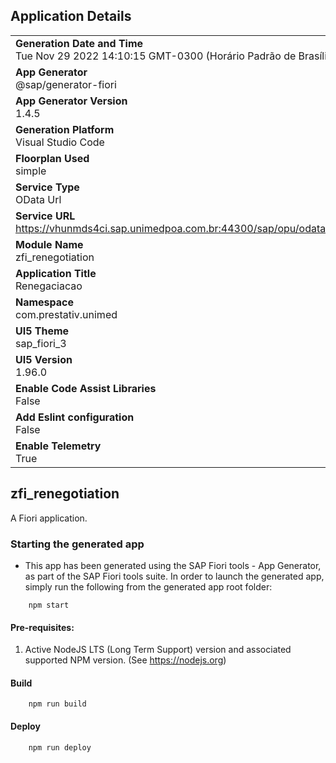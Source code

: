 ## Application Details
|               |
| ------------- |
|**Generation Date and Time**<br>Tue Nov 29 2022 14:10:15 GMT-0300 (Horário Padrão de Brasília)|
|**App Generator**<br>@sap/generator-fiori|
|**App Generator Version**<br>1.4.5|
|**Generation Platform**<br>Visual Studio Code|
|**Floorplan Used**<br>simple|
|**Service Type**<br>OData Url|
|**Service URL**<br>https://vhunmds4ci.sap.unimedpoa.com.br:44300/sap/opu/odata/sap/ZFI_RENEGOTIATION_SRV/
|**Module Name**<br>zfi_renegotiation|
|**Application Title**<br>Renegaciacao|
|**Namespace**<br>com.prestativ.unimed|
|**UI5 Theme**<br>sap_fiori_3|
|**UI5 Version**<br>1.96.0|
|**Enable Code Assist Libraries**<br>False|
|**Add Eslint configuration**<br>False|
|**Enable Telemetry**<br>True|

## zfi_renegotiation

A Fiori application.

### Starting the generated app

-   This app has been generated using the SAP Fiori tools - App Generator, as part of the SAP Fiori tools suite.  In order to launch the generated app, simply run the following from the generated app root folder:

```
    npm start
```

#### Pre-requisites:

1. Active NodeJS LTS (Long Term Support) version and associated supported NPM version.  (See https://nodejs.org)


#### Build


```
    npm run build
```


#### Deploy


```
    npm run deploy
```



